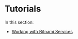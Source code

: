 # Tutorials

In this section:

- [Working with Bitnami Services](working-with-bitnami-services.hbs.md)

